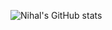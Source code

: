 ![Nihal's GitHub stats](https://github-readme-stats.vercel.app/api?username=cntrlx&theme=tokyonight&show_icons=true)
